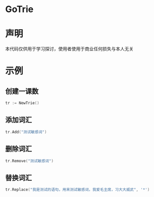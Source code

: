 # GoTrie
# 声明
本代码仅供用于学习探讨，使用者使用于商业任何损失与本人无关
# 示例
## 创建一课数
```go
tr := NewTrie()
```
## 添加词汇
```go
tr.Add("测试敏感词")
```
## 删除词汇
```go
tr.Remove("测试敏感词")
```
## 替换词汇
```go
tr.Replace("我是测试的语句，用来测试敏感词，我爱毛主席，习大大威武", '*')
```
